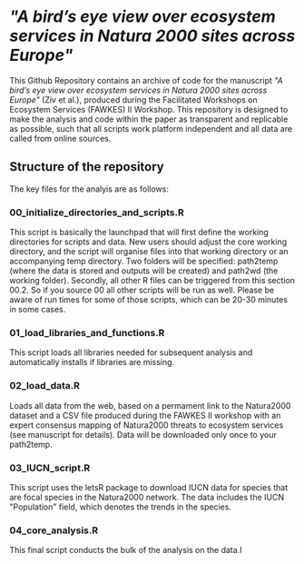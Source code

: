 # _"A bird’s eye view over ecosystem services in Natura 2000 sites across Europe"_
This Github Repository contains an archive of code for the manuscript _"A bird’s eye view over ecosystem services in Natura 2000 sites across Europe"_ (Ziv et al.), produced during the Facilitated Workshops on Ecosystem Services (FAWKES) II Workshop. This repository is designed to make the analysis and code within the paper as transparent and replicable as possible, such that all scripts work platform independent and all data are called from online sources. 

## Structure of the repository
The key files for the analyis are as follows:

### 00_initialize_directories_and_scripts.R
This script is basically the launchpad that will first define the working directories for scripts and data. New users should adjust the core working directory, and the script will organise files into that working directory or an accompanying temp directory. Two folders will be specified: path2temp (where the data is stored and outputs will be created) and path2wd (the working folder). Secondly, all other R files can be triggered from this section 00.2. So if you source 00 all other scripts will be run as well. Please be aware of run times for some of those scripts, which can be 20-30 minutes in some cases.

### 01_load_libraries_and_functions.R
This script loads all libraries needed for subsequent analysis and automatically installs if libraries are missing.

### 02_load_data.R
Loads all data from the web, based on a permament link to the Natura2000 dataset and a CSV file produced during the FAWKES II workshop with an expert consensus mapping of Natura2000 threats to ecosystem services (see manuscript for details). Data will be downloaded only once to your path2temp.

### 03_IUCN_script.R
This script uses the letsR package to download IUCN data for species that are focal species in the Natura2000 network. The data includes the IUCN "Population" field, which denotes the trends in the species.

### 04_core_analysis.R
This final script conducts the bulk of the analysis on the data.I
